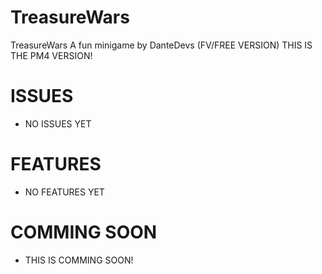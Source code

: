 # TreasureWars
TreasureWars A fun minigame by DanteDevs (FV/FREE VERSION)
THIS IS THE PM4 VERSION!
# ISSUES
- NO ISSUES YET
# FEATURES
- NO FEATURES YET
# COMMING SOON
- THIS IS COMMING SOON!
